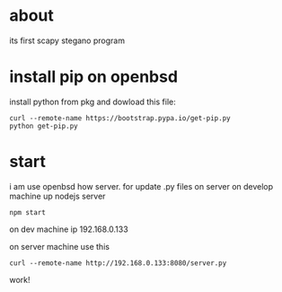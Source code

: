 # about
its first scapy stegano program

# install pip on openbsd
install python from pkg and dowload this file:
```
curl --remote-name https://bootstrap.pypa.io/get-pip.py
python get-pip.py
```

# start
i am use openbsd how server. 
for update .py files on server
on develop machine up nodejs server
```
npm start
```
on dev machine ip 192.168.0.133

on server machine use this
```
curl --remote-name http://192.168.0.133:8080/server.py
```

work!